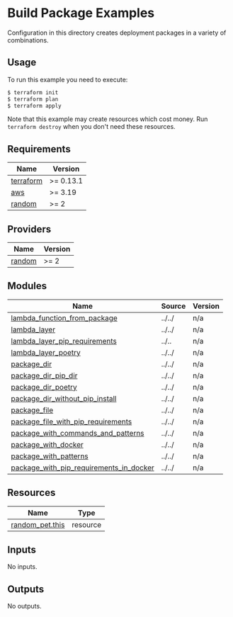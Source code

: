 # Build Package Examples

Configuration in this directory creates deployment packages in a variety of combinations.

## Usage

To run this example you need to execute:

```bash
$ terraform init
$ terraform plan
$ terraform apply
```

Note that this example may create resources which cost money. Run `terraform destroy` when you don't need these resources.

<!-- BEGINNING OF PRE-COMMIT-TERRAFORM DOCS HOOK -->
## Requirements

| Name | Version |
|------|---------|
| <a name="requirement_terraform"></a> [terraform](#requirement\_terraform) | >= 0.13.1 |
| <a name="requirement_aws"></a> [aws](#requirement\_aws) | >= 3.19 |
| <a name="requirement_random"></a> [random](#requirement\_random) | >= 2 |

## Providers

| Name | Version |
|------|---------|
| <a name="provider_random"></a> [random](#provider\_random) | >= 2 |

## Modules

| Name | Source | Version |
|------|--------|---------|
| <a name="module_lambda_function_from_package"></a> [lambda\_function\_from\_package](#module\_lambda\_function\_from\_package) | ../../ | n/a |
| <a name="module_lambda_layer"></a> [lambda\_layer](#module\_lambda\_layer) | ../../ | n/a |
| <a name="module_lambda_layer_pip_requirements"></a> [lambda\_layer\_pip\_requirements](#module\_lambda\_layer\_pip\_requirements) | ../.. | n/a |
| <a name="module_lambda_layer_poetry"></a> [lambda\_layer\_poetry](#module\_lambda\_layer\_poetry) | ../../ | n/a |
| <a name="module_package_dir"></a> [package\_dir](#module\_package\_dir) | ../../ | n/a |
| <a name="module_package_dir_pip_dir"></a> [package\_dir\_pip\_dir](#module\_package\_dir\_pip\_dir) | ../../ | n/a |
| <a name="module_package_dir_poetry"></a> [package\_dir\_poetry](#module\_package\_dir\_poetry) | ../../ | n/a |
| <a name="module_package_dir_without_pip_install"></a> [package\_dir\_without\_pip\_install](#module\_package\_dir\_without\_pip\_install) | ../../ | n/a |
| <a name="module_package_file"></a> [package\_file](#module\_package\_file) | ../../ | n/a |
| <a name="module_package_file_with_pip_requirements"></a> [package\_file\_with\_pip\_requirements](#module\_package\_file\_with\_pip\_requirements) | ../../ | n/a |
| <a name="module_package_with_commands_and_patterns"></a> [package\_with\_commands\_and\_patterns](#module\_package\_with\_commands\_and\_patterns) | ../../ | n/a |
| <a name="module_package_with_docker"></a> [package\_with\_docker](#module\_package\_with\_docker) | ../../ | n/a |
| <a name="module_package_with_patterns"></a> [package\_with\_patterns](#module\_package\_with\_patterns) | ../../ | n/a |
| <a name="module_package_with_pip_requirements_in_docker"></a> [package\_with\_pip\_requirements\_in\_docker](#module\_package\_with\_pip\_requirements\_in\_docker) | ../../ | n/a |

## Resources

| Name | Type |
|------|------|
| [random_pet.this](https://registry.terraform.io/providers/hashicorp/random/latest/docs/resources/pet) | resource |

## Inputs

No inputs.

## Outputs

No outputs.
<!-- END OF PRE-COMMIT-TERRAFORM DOCS HOOK -->
